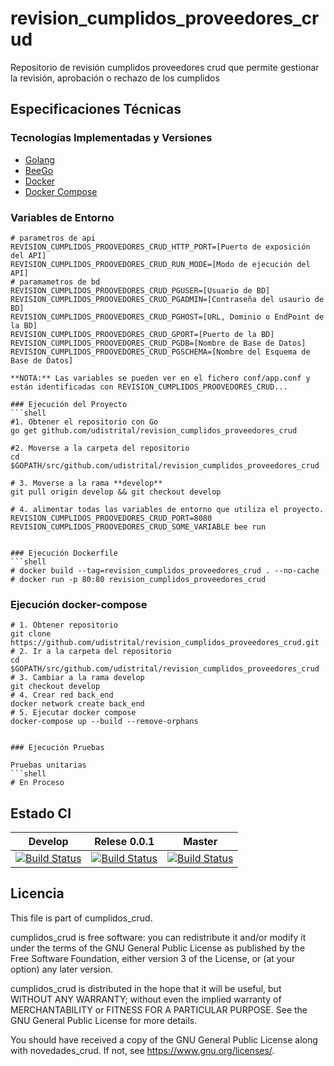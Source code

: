 # revision_cumplidos_proveedores_crud

Repositorio de revisión cumplidos proveedores crud que permite gestionar la revisión, aprobación o rechazo de los cumplidos


## Especificaciones Técnicas

### Tecnologías Implementadas y Versiones
* [Golang](https://github.com/udistrital/introduccion_oas/blob/master/instalacion_de_herramientas/golang.md)
* [BeeGo](https://github.com/udistrital/introduccion_oas/blob/master/instalacion_de_herramientas/beego.md)
* [Docker](https://docs.docker.com/engine/install/ubuntu/)
* [Docker Compose](https://docs.docker.com/compose/)

### Variables de Entorno
```shell
# parametros de api
REVISION_CUMPLIDOS_PROOVEDORES_CRUD_HTTP_PORT=[Puerto de exposición del API]
REVISION_CUMPLIDOS_PROOVEDORES_CRUD_RUN_MODE=[Modo de ejecución del API]
# paramametros de bd
REVISION_CUMPLIDOS_PROOVEDORES_CRUD_PGUSER=[Usuario de BD]
REVISION_CUMPLIDOS_PROOVEDORES_CRUD_PGADMIN=[Contraseña del usaurio de BD]
REVISION_CUMPLIDOS_PROOVEDORES_CRUD_PGHOST=[URL, Dominio o EndPoint de la BD]
REVISION_CUMPLIDOS_PROOVEDORES_CRUD_GPORT=[Puerto de la BD]
REVISION_CUMPLIDOS_PROOVEDORES_CRUD_PGDB=[Nombre de Base de Datos]
REVISION_CUMPLIDOS_PROOVEDORES_CRUD_PGSCHEMA=[Nombre del Esquema de Base de Datos]

**NOTA:** Las variables se pueden ver en el fichero conf/app.conf y están identificadas con REVISION_CUMPLIDOS_PROOVEDORES_CRUD...

### Ejecución del Proyecto
```shell
#1. Obtener el repositorio con Go
go get github.com/udistrital/revision_cumplidos_proveedores_crud

#2. Moverse a la carpeta del repositorio
cd $GOPATH/src/github.com/udistrital/revision_cumplidos_proveedores_crud

# 3. Moverse a la rama **develop**
git pull origin develop && git checkout develop

# 4. alimentar todas las variables de entorno que utiliza el proyecto.
REVISION_CUMPLIDOS_PROOVEDORES_CRUD_PORT=8080 REVISION_CUMPLIDOS_PROOVEDORES_CRUD_SOME_VARIABLE bee run


### Ejecución Dockerfile
```shell
# docker build --tag=revision_cumplidos_proveedores_crud . --no-cache
# docker run -p 80:80 revision_cumplidos_proveedores_crud
```

### Ejecución docker-compose
```shell
# 1. Obtener repositorio
git clone https://github.com/udistrital/revision_cumplidos_proveedores_crud.git
# 2. Ir a la carpeta del repositorio
cd $GOPATH/src/github.com/udistrital/revision_cumplidos_proveedores_crud
# 3. Cambiar a la rama develop
git checkout develop
# 4. Crear red back_end
docker network create back_end
# 5. Ejecutar docker compose
docker-compose up --build --remove-orphans


### Ejecución Pruebas

Pruebas unitarias
```shell
# En Proceso
```
## Estado CI

| Develop | Relese 0.0.1 | Master |
| -- | -- | -- |
| [![Build Status](https://hubci.portaloas.udistrital.edu.co/api/badges/udistrital/revision_cumplidos_proveedores_crud/status.svg?ref=refs/heads/develop)](https://hubci.portaloas.udistrital.edu.co/udistrital/revision_cumplidos_proveedores_crud) | [![Build Status](https://hubci.portaloas.udistrital.edu.co/api/badges/udistrital/revision_cumplidos_proveedores_crud/status.svg?ref=refs/heads/release/0.0.1)](https://hubci.portaloas.udistrital.edu.co/udistrital/revision_cumplidos_proveedores_crud) | [![Build Status](https://hubci.portaloas.udistrital.edu.co/api/badges/udistrital/revision_cumplidos_proveedores_crud/status.svg)](https://hubci.portaloas.udistrital.edu.co/udistrital/revision_cumplidos_proveedores_crud) |


## Licencia

This file is part of cumplidos_crud.

cumplidos_crud is free software: you can redistribute it and/or modify it under the terms of the GNU General Public License as published by the Free Software Foundation, either version 3 of the License, or (at your option) any later version.

cumplidos_crud is distributed in the hope that it will be useful, but WITHOUT ANY WARRANTY; without even the implied warranty of MERCHANTABILITY or FITNESS FOR A PARTICULAR PURPOSE. See the GNU General Public License for more details.

You should have received a copy of the GNU General Public License along with novedades_crud. If not, see https://www.gnu.org/licenses/.
